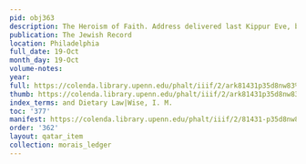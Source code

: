 ```yaml
---
pid: obj363
description: The Heroism of Faith. Address delivered last Kippur Eve, by Rev. S. Morais.
publication: The Jewish Record
location: Philadelphia
full_date: 19-Oct
month_day: 19-Oct
volume-notes:
year:
full: https://colenda.library.upenn.edu/phalt/iiif/2/ark81431p35d8nw83%2FSHA256E-s8502960--07b62f2fb12aef7a8b04463b314807004b80e0e4b9d866f51bcbab2178d14b12.jpeg/full/3500,/0/default.jpg
thumb: https://colenda.library.upenn.edu/phalt/iiif/2/ark81431p35d8nw83%2FSHA256E-s8502960--07b62f2fb12aef7a8b04463b314807004b80e0e4b9d866f51bcbab2178d14b12.jpeg/full/!200,200/0/default.jpg
index_terms: and Dietary Law|Wise, I. M.
toc: '377'
manifest: https://colenda.library.upenn.edu/phalt/iiif/2/81431-p35d8nw83/manifest
order: '362'
layout: qatar_item
collection: morais_ledger
---
```

